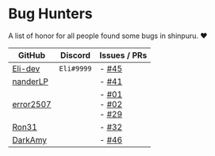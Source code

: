 # Bug Hunters

A list of honor for all people found some bugs in shinpuru. ❤️

| GitHub | Discord | Issues / PRs |
|--------|---------|--------------|
| [Eli-dev](https://github.com/Eli-dev) | `Eli#9999` | - [#45](https://github.com/zekroTJA/shinpuru/issues/45) |
| [nanderLP](https://github.com/nanderLP) | | - [#41](https://github.com/zekroTJA/shinpuru/issues/43) |
| [error2507](https://github.com/error2507) | | - [#01](https://github.com/zekroTJA/shinpuru/pull/1)<br> - [#02](https://github.com/zekroTJA/shinpuru/pull/2)<br> - [#29](https://github.com/zekroTJA/shinpuru/issues/29) |
| [Ron31](https://github.com/Ron31) | | - [#32](https://github.com/zekroTJA/shinpuru/pull/32) |
| [DarkAmy](https://github.com/DarkAmy) | | - [#46](https://github.com/zekroTJA/shinpuru/issues/46) |
